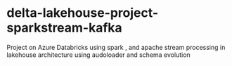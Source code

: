 # delta-lakehouse-project-sparkstream-kafka
Project on Azure Databricks using spark , and apache stream processing in lakehouse architecture
using audoloader and schema evolution

